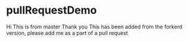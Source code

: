 # pullRequestDemo
Hi This is from master
Thank you
This has been added from the forkerd version, please add me as a part of a pull request
